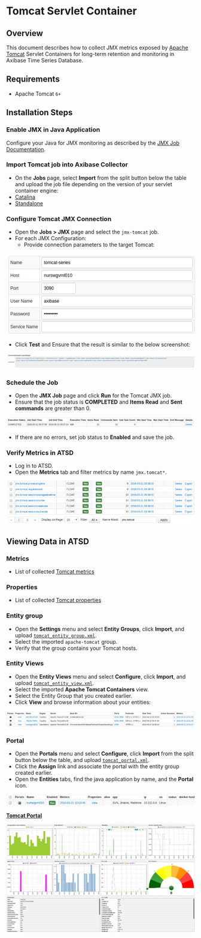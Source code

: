 # Tomcat Servlet Container

## Overview

This document describes how to collect JMX metrics exposed by [Apache Tomcat](https://tomcat.apache.org/) Servlet Containers  for long-term retention and monitoring in Axibase Time Series Database.

## Requirements

* Apache Tomcat `6+`

## Installation Steps

### Enable JMX in Java Application

Configure your Java for JMX monitoring as described by the [JMX Job Documentation](../../jmx.md).

### Import Tomcat job into Axibase Collector

* On the **Jobs** page, select **Import** from the split button below the table and upload the job file depending on the version of your servlet container engine:
* [Catalina](./configs/tomcat_catalina_job.xml)
* [Standalone](./configs/tomcat_standalone_job.xml)

### Configure Tomcat JMX Connection

* Open the **Jobs > JMX** page and select the `jmx-tomcat` job.
* For each JMX Configuration:
  * Provide connection parameters to the target Tomcat:

![](./images/tomcat_jmx_configuration.png)

* Click **Test** and Ensure that the result is similar to the below screenshot:

![](./images/tomcat_test_jmx_configuration.png)

### Schedule the Job

* Open the **JMX Job** page and click **Run** for the Tomcat JMX job.
* Ensure that the job status is **COMPLETED** and **Items Read** and **Sent commands** are greater than 0.

![](./images/test_run.png)

* If there are no errors, set job status to **Enabled** and save the job.

### Verify Metrics in ATSD

* Log in to ATSD.
* Open the **Metrics** tab and filter metrics by name `jmx.tomcat*`.

![](./images/tomcat_metrics.png)

## Viewing Data in ATSD

### Metrics

* List of collected [Tomcat metrics](./metric-list.md)

### Properties

* List of collected [Tomcat properties](./properties-list.md)

### Entity group

* Open the **Settings** menu and select **Entity Groups**, click **Import**, and upload  [`tomcat_entity_group.xml`](./configs/tomcat_entity_group.xml).
* Select the imported `apache-tomcat` group.
* Verify that the group contains your Tomcat hosts.

### Entity Views

* Open the **Entity Views** menu and select **Configure**, click **Import**, and upload  [`tomcat_entity_view.xml`](./configs/tomcat_entity_view.xml).
* Select the imported **Apache Tomcat Containers** view.
* Select the Entity Group that you created earlier.
* Click **View** and browse information about your entities:

![](./images/tomcat_entity_view.png)

### Portal

* Open the **Portals** menu and select **Configure**, click **Import** from the split button below the table, and upload [`tomcat_portal.xml`](./configs/tomcat_portal.xml).
* Click the **Assign** link and associate the portal with the entity group created earlier.
* Open the **Entities** tabs, find the java application by name, and the **Portal** icon.

![](./images/tomcat_portal_icon.png)

[**Tomcat Portal**](https://apps.axibase.com/chartlab/106bddba)

![](./images/tomcat_portal.png)

